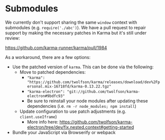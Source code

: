 # Submodules
We currently don't support sharing the same `window` context with submodules (e.g. `require('./abc')`). We have a pull request to repair support by making the necessary patches in Karma but it's still under review:

https://github.com/karma-runner/karma/pull/1984

As a workaround, there are a few options:

- Use the patched version of `karma`. This can be done via the following:
    - Move to patched dependencies:
        - `"karma": "https://github.com/twolfson/karma/releases/download/dev%2Fpersonal.mix-16718fd/karma-0.13.22.tgz"`
        - `"karma-electron": "git://github.com/twolfson/karma-electron#9bdfc93"`
        - Be sure to reinstall your node modules after updating these dependencies (i.e. `rm -r node_modules; npm install`)
    - Update configuration to use patch adjustments (e.g. `client.useIframe`)
        - More info here: https://github.com/twolfson/karma-electron/tree/dev/fix.nested.context#getting-started
- Bundle your JavaScript via Browserify or webpack
